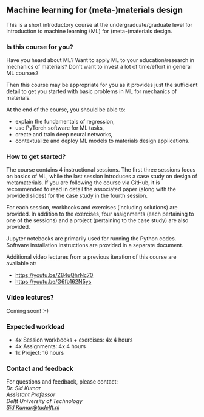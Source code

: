 ## Machine learning for (meta-)materials design

This is a short introductory course at the undergraduate/graduate level for introduction to machine learning (ML) for (meta-)materials design. 


### Is this course for you?
Have you heard about ML? Want to apply ML to your education/research in mechanics of materials? Don't want to invest a lot of time/effort in general ML courses? 

Then this course may be appropriate for you as it provides just the sufficient detail to get you started with basic problems in ML for mechanics of materials.

At the end of the course, you should be able to:

* explain the fundamentals of regression,
* use PyTorch software for ML tasks,
* create and train deep neural networks,
* contextualize and deploy ML models to materials design applications.

### How to get started?

The course contains 4 instructional sessions. The first three sessions focus on basics of ML, while the last session introduces a case study on design of metamaterials. If you are following the course via GitHub, it is recommended to read in detail the associated paper (along with the provided slides) for the case study in the fourth session.

For each session, workbooks and exercises (including solutions) are provided. In addition to the exercises, four assignments (each pertaining to one of the sessions) and a project (pertaining to the case study) are also provided.

Jupyter notebooks are primarily used for running the Python codes. Software installation instructions are provided in a separate document.

Additional video lectures from a previous iteration of this course are available at:  

* https://youtu.be/Z84uQhrNc70
* https://youtu.be/G6fb162N5ys

### Video lectures?
Coming soon! :-)

### Expected workload
* 4x Session workbooks + exercises: 4x 4 hours
* 4x Assignments: 4x 4 hours
* 1x Project: 16 hours

### Contact and feedback
For questions and feedback, please contact:  
*Dr. Sid Kumar*  
*Assistant Professor*  
*Delft University of Technology*  
*Sid.Kumar@tudelft.nl*


